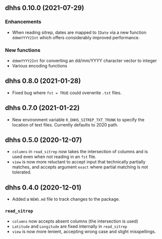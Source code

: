 ## dhhs 0.10.0 (2021-07-29)

### Enhancements

* When reading sitrep, dates are mapped to `IDate` via a new function `ddmmYYYY2Int`
  which offers considerably improved performance.

### New functions

* `ddmmYYYY2Int` for converting an dd/mm/YYYY character vector to integer
* Various encoding functions

## dhhs 0.8.0 (2021-01-28)

* Fixed bug where `fst = TRUE` could overwrite `.txt` files.

## dhhs 0.7.0 (2021-01-22)
* New environment variable `R_DHHS_SITREP_TXT_TRUNK` to specify the location of text files. Currently
  defaults to 2020 path.
  


## dhhs 0.5.0 (2020-12-07)

* `columns` in `read_sitrep` now takes the intersection of columns and is 
  used even when not reading in an `fst` file.
* `view` is now more reluctant to accept input that technically partially matches,
  and accepts argument `exact` where partial matching is not tolerated.


## dhhs 0.4.0 (2020-12-01)
 
* Added a `NEWS.md` file to track changes to the package.

### `read_sitrep`
* `columns` now accepts absent columns (the intersection is used)
* `Latitude` and `Longitude` are fixed internally in `read_sitrep`
* `view` is now more lenient, accepting wrong case and slight misspellings.
